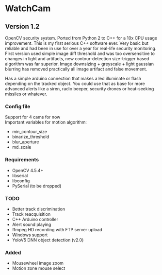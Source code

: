 # WatchCam<br>
## Version 1.2
OpenCV security system. Ported from Python 2 to C++ for a 10x CPU usage improvement. This is my first serious C++ software ever. Very basic but reliable and had been in use for over a year for real-life security monitoring. First version used simple image diff threshold and was too oversensitive to changes in light and artifacts, new contour-detection size-trigger based algorithm was far superior. Image downsizing + greyscale + light gaussian blurring has removed practically all image artifact and false movement. 

Has a simple arduino connection that makes a led illuminate or flash depending on the tracked object. You could use that as base for more advanced alerts like a siren, radio beeper, security drones or heat-seeking missiles or whatever.

### Config file
Support for 4 cams for now<br>
Important variables for motion algorithm:
- min_contour_size
- binarize_threshold
- blur_aperture
- md_scale

### Requirements
- OpenCV 4.5.4+
- libserial
- libconfig
- PySerial (to be dropped)

### TODO
- Better track discrimination
- Track reacquisition
- C++ Arduino controller
- Alert sound playing
- ffmpeg HD recording with FTP server upload
- Windows support
- YoloV5 DNN object detection (v2.0)

### Added
- Mousewheel image zoom
- Motion zone mouse select
